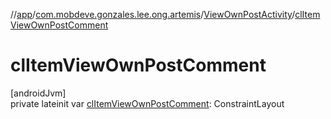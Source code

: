 //[app](../../../index.md)/[com.mobdeve.gonzales.lee.ong.artemis](../index.md)/[ViewOwnPostActivity](index.md)/[clItemViewOwnPostComment](cl-item-view-own-post-comment.md)

# clItemViewOwnPostComment

[androidJvm]\
private lateinit var [clItemViewOwnPostComment](cl-item-view-own-post-comment.md): ConstraintLayout
